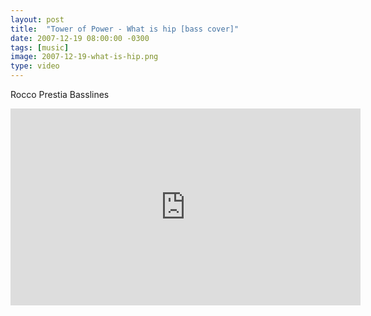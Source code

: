 ```yaml
---
layout: post
title:  "Tower of Power - What is hip [bass cover]"
date: 2007-12-19 08:00:00 -0300
tags: [music]
image: 2007-12-19-what-is-hip.png
type: video
---
```

Rocco Prestia Basslines

<div class="iframe-wrapper">
<iframe width="560" height="315" src="https://www.youtube.com/embed/_fOQsjIBcgU" frameborder="0" allowfullscreen></iframe>
</div>